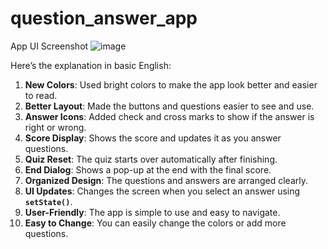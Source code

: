 # question_answer_app
App UI Screenshot
![image](https://github.com/user-attachments/assets/76f03b1b-32cd-4ec2-8a00-82b49dcb5ba0)

Here’s the explanation in basic English:

1. **New Colors**: Used bright colors to make the app look better and easier to read.
2. **Better Layout**: Made the buttons and questions easier to see and use.
3. **Answer Icons**: Added check and cross marks to show if the answer is right or wrong.
4. **Score Display**: Shows the score and updates it as you answer questions.
5. **Quiz Reset**: The quiz starts over automatically after finishing.
6. **End Dialog**: Shows a pop-up at the end with the final score.
7. **Organized Design**: The questions and answers are arranged clearly.
8. **UI Updates**: Changes the screen when you select an answer using **`setState()`**.
9. **User-Friendly**: The app is simple to use and easy to navigate.
10. **Easy to Change**: You can easily change the colors or add more questions.
